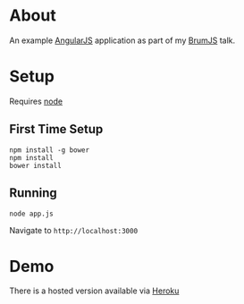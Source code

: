 # About

An example [AngularJS](http://angularjs.org) application as part of my [BrumJS](http://brumjs.github.io/) talk.

# Setup

Requires [node](http://nodejs.org/)

## First Time Setup

    npm install -g bower
    npm install
    bower install

## Running

    node app.js

Navigate to `http://localhost:3000`

# Demo

There is a hosted version available via [Heroku](http://brumjs-angular.herokuapp.com/)